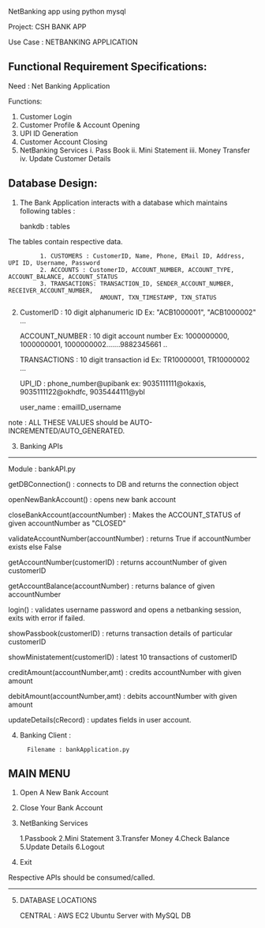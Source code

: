 NetBanking app using python mysql

Project: CSH BANK APP

Use Case : NETBANKING APPLICATION

Functional Requirement Specifications:
---------------------------------------

Need : Net Banking Application 

Functions:

1. Customer Login 
2. Customer Profile & Account Opening
3. UPI ID Generation
4. Customer Account Closing
5. NetBanking Services
		 i. Pass Book 
		ii. Mini Statement 
	   	iii. Money Transfer 
		iv. Update Customer Details 

Database Design:
-----------------

1. The Bank Application interacts with a database which maintains following tables :

	bankdb : tables 

The tables contain respective data. 
	
			 1. CUSTOMERS : CustomerID, Name, Phone, EMail ID, Address, UPI ID, Username, Password 
			 2. ACCOUNTS : CustomerID, ACCOUNT_NUMBER, ACCOUNT_TYPE, ACCOUNT_BALANCE, ACCOUNT_STATUS
			 3. TRANSACTIONS: TRANSACTION_ID, SENDER_ACCOUNT_NUMBER, RECEIVER_ACCOUNT_NUMBER,
						      AMOUNT, TXN_TIMESTAMP, TXN_STATUS
			 
2. CustomerID : 10 digit alphanumeric ID 
				Ex: "ACB1000001", "ACB1000002" ...
			
				
   ACCOUNT_NUMBER : 10 digit account number 
					Ex: 1000000000, 1000000001, 1000000002.......9882345661 .. 
					
	TRANSACTIONS : 10 digit transaction id 
					Ex: TR10000001, TR10000002 ... 
					
	UPI_ID : phone_number@upibank 
			ex: 9035111111@okaxis, 9035111122@okhdfc, 9035444111@ybl
		
	user_name : emailID_username
				

note : ALL THESE VALUES should be AUTO-INCREMENTED/AUTO_GENERATED.

3. Banking APIs 
-----------------

Module : bankAPI.py 


getDBConnection() : connects to DB and returns the connection object

openNewBankAccount() : opens new bank account 

closeBankAccount(accountNumber) : Makes the ACCOUNT_STATUS of given accountNumber as "CLOSED"

validateAccountNumber(accountNumber) : returns True if accountNumber exists else False

getAccountNumber(customerID) : returns accountNumber of given customerID

getAccountBalance(accountNumber) : returns balance of given accountNumber

login() : validates username password and opens a netbanking session, exits with error if failed.

showPassbook(customerID) : returns transaction details of particular customerID

showMinistatement(customerID) : latest 10 transactions of customerID

creditAmount(accountNumber,amt) : credits accountNumber with given amount 

debitAmount(accountNumber,amt) : debits accountNumber with given amount 

updateDetails(cRecord) : updates fields in user account.
			 
			 
4. Banking Client :

		 Filename : bankApplication.py 

MAIN MENU
----------

1. Open A New Bank Account
2. Close Your Bank Account
3. NetBanking Services

	1.Passbook
	2.Mini Statement
	3.Transfer Money
	4.Check Balance
	5.Update Details
	6.Logout
	
4. Exit		 

Respective APIs should be consumed/called. 


----------------------------------------------

5. DATABASE LOCATIONS

	CENTRAL : AWS EC2 Ubuntu Server with MySQL DB
